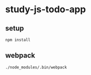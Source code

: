# study-js-todo-app

## setup

```
npm install
```

## webpack

```
./node_modules/.bin/webpack
```
